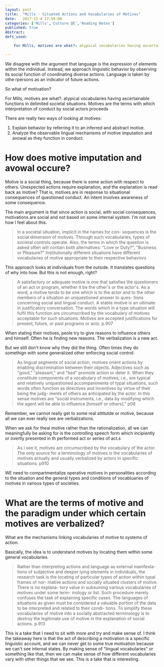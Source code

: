 ```yaml
---
layout: post
title:  "Mills - Situated Actions and Vocabularies of Motives"
date:   2017-12-4 17:50:00
categories: ['Mills','Culture QE','Reading Notes']
published: true
Abstract:
defs_used:

    For Mills, motives are what?: atypical vocabularies having ascertainable functions in delimited societal situations. Motives are the terms with which interpretation of conduct by social actors proceeds

---
```


We disagree with the argument that language is the expression of elements within the individual. Instead, we approach linguistic behavior by observing its social function of coordinating diverse actions. Language is taken by othe rpersons as an indicator of future actions.

So what of motivation?

<def>For Mills, motives are what?: atypical vocabularies having ascertainable functions in delimited societal situations. Motives are the terms with which interpretation of conduct by social actors proceeds</def>

There are really two ways of looking at motives:
1. Explain behavior by referring it to an inferred and abstract motive.
2. Analyze the observable lingual mechanisms of motive imputation and avowal as they function in conduct.

# How does motive imputation and avowal occure?
Motive is a social thing, because there is some action with respect to others. Unexpected actions require explanation, and the explanation is read back as motive?
That is, motives are in response to situational consequences of questioned conduct. An intent involves awareness of some consequence.

The main argument is that since action is social, with social consequences, motivations are social and not based on some internal system. I'm not sure how I feel about this.

>In a societal situation, implicit in the names for con- sequences is the social dimension of motives. Through such vocabularies, types of societal controls operate. Also, the terms in which the question is asked often will contain both alternatives: "Love or Duty?", "Business or Pleasure?" Institutionally different situations have different vocabularies of motive appropriate to their respective behaviors

This approach looks at individuals from the outside. It translates questions of why into how. But this is not enough, right?

>A satisfactory or adequate motive is one that satisfies the questioners of an act or program, whether it be the other's or the actor's. As a word, a motive tends to be one which is to the actor and to the other members of a situation an unquestioned answer to ques- tions concerning social and lingual conduct. A stable motive is an ultimate in justificatory conversation. The words which in a type situation will fulfil this function are circumscribed by the vocabulary of motives acceptable for such situations. Motives are accepted justifications for present, future, or past programs or acts. p.907

When stating their motives, peole try to give reasons to influence others and himself. Often he is finding new reasons. The verbalization is a new act.

But we still don't know why they did the thing. Often times they do somethign with some generalized other enforcing social control.

>As lingual segments of social action, motives orient actions by enabling discrimination between their objects. Adjectives such as "good," "pleasant," and "bad" promote action or deter it. When they constitute components of a vocabulary of motives, i.e., are typical and relatively unquestioned accompaniments of typal situations, such words often function as directives and incentives by virtue of their being the judg- ments of others as anticipated by the actor. In this sense motives are "social instruments, i.e., data by modifying which the agent will be able to influence [himself or others]." p08

Remember, we cannot really get to some real attitutde or motive, because all we can ever really see are verbalizations.

When we ask for theal motive rather than the rationalization, all we can meaningfully be asking for is the controlling speech form which incipiently or overtly presented in th performed act or series of act.s

>As I see it, motives are circumscribed by the vocabulary of the actor. The only source for a terminology of motives is the vocabularies of motives actually and usually verbalized by actors in specific situations. p910

WE need to compartmentalize operative motives in personalities according to the situation and the general types and conditions of vocabluaries of motives in various types of societies.
# What are the terms of motive and the paradigm under which certain motives are verbalized?

What are the mechanisms linking vocabularies of motive to systems of action.

Basically, the idea is to understand motives by locating them within some general vocabularies.

>Rather than interpreting actions and language as external manifesta- tions of subjective and deeper lying elements in individuals, the research task is the locating of particular types of action within typal frames of nor- mative actions and socially situated clusters of motive. There is no explana- tory value in subsuming various vocabularies of motives under some term- inology or list. Such procedure merely confuses the task of explaining specific cases. The languages of situations as given must be considered a valuable portion of the data to be interpreted and related to their condi- tions. To simplify these vocabularies of motive into a socially abstracted terminology is to destroy the legitimate use of motive in the explanation of social actions. p.913

This is a take that I need to sit with more and try and make sense of. I think the takeaway here is that the act of describing a motivation is a specific linguistic account, and we can never get to some true motivation because we can't see internal states. By making sense of "lingual vocabularies" or something like that, then we can make sense of how different vocabularies vary with other things that we see. This is a take that is interesting. 
